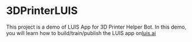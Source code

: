 # 3DPrinterLUIS
This project is a demo of LUIS App for 3D Printer Helper Bot. In this demo, you will learn how to build/train/publish the LUIS app on[luis.ai](https://www.luis.ai)
